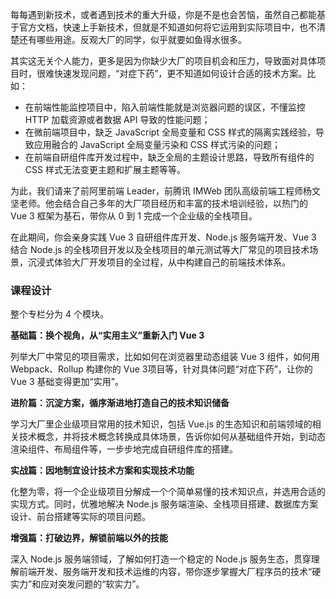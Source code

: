 每每遇到新技术，或者遇到技术的重大升级，你是不是也会苦恼，虽然自己都能基于官方文档，快速上手新技术，但就是不知道如何将它运用到实际项目中，也不清楚还有哪些用途。反观大厂的同学，似乎就要如鱼得水很多。

其实这无关个人能力，更多是因为你缺少大厂的项目机会和压力，导致面对具体项目时，很难快速发现问题，“对症下药”，更不知道如何设计合适的技术方案。比如：

- 在前端性能监控项目中，陷入前端性能就是浏览器问题的误区，不懂监控 HTTP 加载资源或者数据 API 导致的性能问题；
- 在微前端项目中，缺乏 JavaScript 全局变量和 CSS 样式的隔离实践经验，导致应用融合的 JavaScript 全局变量污染和 CSS 样式污染的问题；
- 在前端自研组件库开发过程中，缺乏全局的主题设计思路，导致所有组件的 CSS 样式无法变更主题和扩展主题等等。

为此，我们请来了前阿里前端 Leader，前腾讯 IMWeb 团队高级前端工程师杨文坚老师。他会结合自己多年的大厂项目经历和丰富的技术培训经验，以热门的 Vue 3 框架为基石，带你从 0 到 1 完成一个企业级的全栈项目。

在此期间，你会亲身实践 Vue 3 自研组件库开发、Node.js 服务端开发、Vue 3 结合 Node.js 的全栈项目开发以及全栈项目的单元测试等大厂常见的项目技术场景，沉浸式体验大厂开发项目的全过程，从中构建自己的前端技术体系。

### 课程设计

整个专栏分为 4 个模块。

**基础篇：换个视角，从“实用主义”重新入门 Vue 3**

列举大厂中常见的项目需求，比如如何在浏览器里动态组装 Vue 3 组件，如何用 Webpack、Rollup 构建你的 Vue 3项目等，针对具体问题“对症下药”，让你的 Vue 3 基础变得更加“实用”。

**进阶篇：沉淀方案，循序渐进地打造自己的技术知识储备**

学习大厂里企业级项目常用的技术知识，包括 Vue.js 的生态知识和前端领域的相关技术概念，并将技术概念转换成具体场景，告诉你如何从基础组件开始，到动态渲染组件、布局组件等，一步步地完成自研组件库的搭建。

**实战篇：因地制宜设计技术方案和实现技术功能**

化整为零，将一个企业级项目分解成一个个简单易懂的技术知识点，并选用合适的实现方式。同时，优雅地解决 Node.js 服务端渲染、全栈项目搭建、数据库方案设计、前台搭建等实际的项目问题。

**增强篇：打破边界，解锁前端以外的技能**

深入 Node.js 服务端领域，了解如何打造一个稳定的 Node.js 服务生态，贯穿理解前端开发、服务端开发和技术运维的内容，带你逐步掌握大厂程序员的技术“硬实力”和应对突发问题的“软实力”。